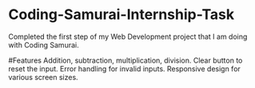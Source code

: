 # Coding-Samurai-Internship-Task
Completed the first step of my Web Development project that I am doing with Coding Samurai. 

#Features
Addition, subtraction, multiplication, division.
Clear button to reset the input.
Error handling for invalid inputs.
Responsive design for various screen sizes.

